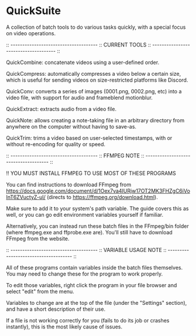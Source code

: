 # QuickSuite

A collection of batch tools to do various tasks quickly, with a special focus on video operations.

:: ------------------------------------- :: 
CURRENT TOOLS 
:: ------------------------------------- ::

QuickCombine: concatenate videos using a user-defined order.

QuickCompress: automatically compresses a video below a certain size, which is useful for sending videos on size-restricted platforms like Discord.

QuickConv: converts a series of images (0001.png, 0002.png, etc) into a video file, with support for audio and frameblend motionblur.

QuickExtract: extracts audio from a video file.

QuickNote: allows creating a note-taking file in an arbitrary directory from anywhere on the computer without having to save-as.

QuickTrim: trims a video based on user-selected timestamps, with or without re-encoding for quality or speed.

:: ------------------------------------- :: 
FFMPEG NOTE 
:: ------------------------------------- ::

!! YOU MUST INSTALL FFMPEG TO USE MOST OF THESE PROGRAMS

You can find instructions to download FFmpeg from https://docs.google.com/document/d/1Oex7va4IURjw17OT2MK3FHZgC6iVoInT6ZVuctyZ-uI/ (directs to https://ffmpeg.org/download.html).

Make sure to add it to your system's path variable. The guide covers this as well, or you can go edit environment variables yourself if familiar.

Alternatively, you can instead run these batch files in the FFmpeg/bin folder (where ffmpeg.exe and ffprobe.exe are). You'll still have to download FFmpeg from the website.

:: ------------------------------------- :: 
VARIABLE USAGE NOTE 
:: ------------------------------------- ::

All of these programs contain variables inside the batch files themselves. You may need to change these for the program to work properly.

To edit those variables, right click the program in your file browser and select "edit" from the menu.

Variables to change are at the top of the file (under the "Settings" section), and have a short description of their use.

If a file is not working correctly for you (fails to do its job or crashes instantly), this is the most likely cause of issues.
